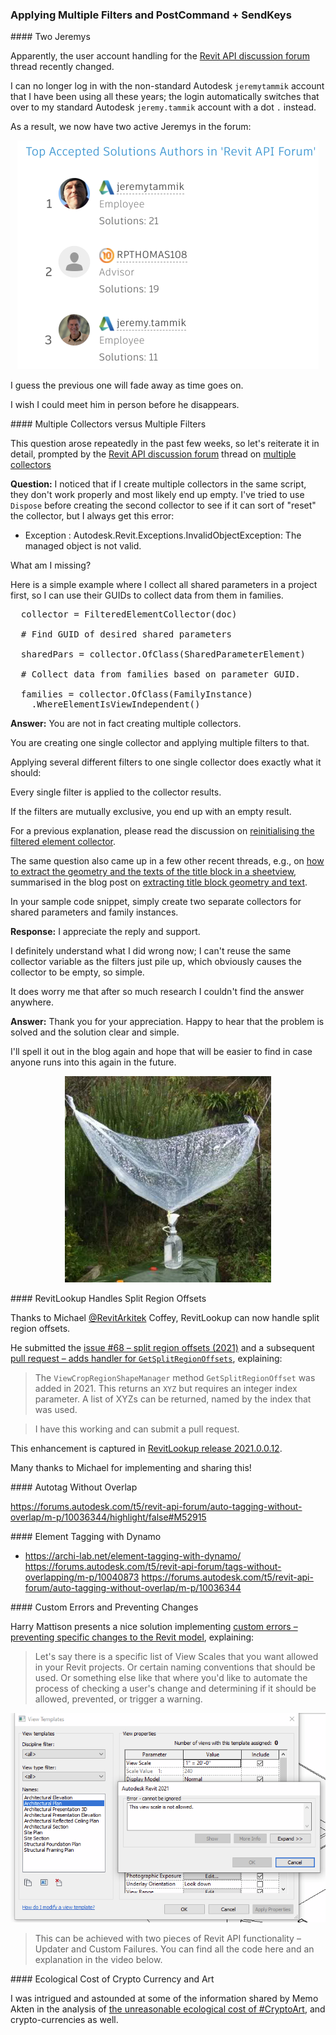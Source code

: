 <head>
<meta http-equiv="Content-Type" content="text/html; charset=utf-8">
<link rel="stylesheet" type="text/css" href="bc.css">
<script src="https://cdn.rawgit.com/google/code-prettify/master/loader/run_prettify.js" type="text/javascript"></script>
</head>

<!---

- top_solutioon_authors_two_jeremys_2.png
  top_solutioon_authors_two_jeremys.png

- Multiple Collectors -- multiple filters
  https://forums.autodesk.com/t5/revit-api-forum/multiple-collectors/m-p/10046666

- https://github.com/jeremytammik/RevitLookup/releases/tag/2021.0.0.12

- autotag without overlap
  https://forums.autodesk.com/t5/revit-api-forum/auto-tagging-without-overlap/m-p/10036344/highlight/false#M52915

- https://archi-lab.net/element-tagging-with-dynamo/
  https://forums.autodesk.com/t5/revit-api-forum/tags-without-overlapping/m-p/10040873
  https://forums.autodesk.com/t5/revit-api-forum/auto-tagging-without-overlap/m-p/10036344

- Custom Errors – Preventing Specific Changes to the Revit model
  https://boostyourbim.wordpress.com/2021/01/28/custom-errors-preventing-specific-changes-to-the-revit-model/
  by harrymattison
  Let's say there is a specific list of View Scales that you want allowed in your Revit projects. Or certain naming conventions that should be used. Or something else like that where you'd like to automate the process of checking a user's change and determining if it should be allowed, prevented, or trigger a warning.
  This can be done with two pieces of Revit API functionality - Updater & Custom Failures. You can find all the code here and an explanation in the video below.

- The Unreasonable Ecological Cost of #CryptoArt (and crypto-currencies as well)
  https://memoakten.medium.com/the-unreasonable-ecological-cost-of-cryptoart-2221d3eb2053

twitter:

in the #RevitAPI @AutodeskForge @AutodeskRevit #bim #DynamoBim #ForgeDevCon 

&ndash; 
...

linkedin:

#bim #DynamoBim #ForgeDevCon #Revit #API #IFC #SDK #AI #VisualStudio #Autodesk #AEC #adsk

the [Revit API discussion forum](http://forums.autodesk.com/t5/revit-api-forum/bd-p/160) thread

<center>
<img src="img/" alt="" title="" width="600"/>
<p style="font-size: 80%; font-style:italic"></p>
<p style="font-size: 80%; font-style:italic">
<a href=""></a>
</p>
</center>

-->

### Applying Multiple Filters and PostCommand + SendKeys

####<a name="2"></a> Two Jeremys

Apparently, the user account handling for
the [Revit API discussion forum](http://forums.autodesk.com/t5/revit-api-forum/bd-p/160) thread
recently changed.

I can no longer log in with the non-standard Autodesk `jeremytammik` account that I have been using all these years; the login automatically switches that over to my standard Autodesk `jeremy.tammik` account with a dot `.` instead.

As a result, we now have two active Jeremys in the forum:

<center>
<img src="img/top_solution_authors_two_jeremys_2.png" alt="Two Jeremys" title="Two Jeremys" width="482"/> <!-- 964 -->
</center>

I guess the previous one will fade away as time goes on.

I wish I could meet him in person before he disappears.

####<a name="3"></a> Multiple Collectors versus Multiple Filters

This question arose repeatedly in the past few weeks, so let's reiterate it in detail, prompted by 
the [Revit API discussion forum](http://forums.autodesk.com/t5/revit-api-forum/bd-p/160) thread
on [multiple collectors](https://forums.autodesk.com/t5/revit-api-forum/multiple-collectors/m-p/10046666)

**Question:** I noticed that if I create multiple collectors in the same script, they don't work properly and most likely end up empty.
I've tried to use `Dispose` before creating the second collector to see if it can sort of "reset" the collector, but I always get this error:

- Exception : Autodesk.Revit.Exceptions.InvalidObjectException: The managed object is not valid.

What am I missing?

Here is a simple example where I collect all shared parameters in a project first, so I can use their GUIDs to collect data from them in families.

<pre class="code">
  collector = FilteredElementCollector(doc)

  # Find GUID of desired shared parameters
  
  sharedPars = collector.OfClass(SharedParameterElement)

  # Collect data from families based on parameter GUID.
  
  families = collector.OfClass(FamilyInstance)
    .WhereElementIsViewIndependent()
</pre>

**Answer:** You are not in fact creating multiple collectors.

You are creating one single collector and applying multiple filters to that.

Applying several different filters to one single collector does exactly what it should:

Every single filter is applied to the collector results.

If the filters are mutually exclusive, you end up with an empty result.

For a previous explanation, please read the discussion
on [reinitialising the filtered element collector](https://thebuildingcoder.typepad.com/blog/2019/11/design-automation-api-stacks-collectors-and-links.html#4).

The same question also came up in a few other recent threads, e.g.,
on [how to extract the geometry and the texts of the title block in a sheetview](https://forums.autodesk.com/t5/revit-api-forum/how-to-extract-the-geometry-and-the-texts-of-the-title-block-in/m-p/9943738),
summarised in the blog post 
on [extracting title block geometry and text](https://thebuildingcoder.typepad.com/blog/2021/01/sheet-view-xform-coords-img-export-and-title-block.html#2).

In your sample code snippet, simply create two separate collectors for shared parameters and family instances.

**Response:** I appreciate the reply and support.

I definitely understand what I did wrong now; I can't reuse the same collector variable as the filters just pile up, which obviously causes the collector to be empty, so simple.

It does worry me that after so much research I couldn't find the answer anywhere.

**Answer:** Thank you for your appreciation. Happy to hear that the problem is solved and the solution clear and simple.

I'll spell it out in the blog again and hope that will be easier to find in case anyone runs into this again in the future.

<center>
<img src="img/rain_water_collector_sheet.jpg" alt="Rain water collector" title="Rain water collector" width="330"/> <!-- 330 -->
</center>

####<a name="4"></a> RevitLookup Handles Split Region Offsets

Thanks to Michael [@RevitArkitek](https://github.com/RevitArkitek) Coffey, RevitLookup can now handle split region offsets.

He submitted the [issue #68 &ndash; split region offsets (2021)](https://github.com/jeremytammik/RevitLookup/issues/68) and a
subsequent [pull request &ndash; adds handler for `GetSplitRegionOffsets`](https://github.com/jeremytammik/RevitLookup/pull/69),
explaining:

> The `ViewCropRegionShapeManager` method `GetSplitRegionOffset` was added in 2021.
This returns an `XYZ` but requires an integer index parameter.
A list of XYZs can be returned, named by the index that was used.

> I have this working and can submit a pull request.

This enhancement is captured
in [RevitLookup release 2021.0.0.12](https://github.com/jeremytammik/RevitLookup/releases/tag/2021.0.0.12).

Many thanks to Michael for implementing and sharing this!


####<a name="5"></a> Autotag Without Overlap

  https://forums.autodesk.com/t5/revit-api-forum/auto-tagging-without-overlap/m-p/10036344/highlight/false#M52915

####<a name="6"></a> Element Tagging with Dynamo

- https://archi-lab.net/element-tagging-with-dynamo/
  https://forums.autodesk.com/t5/revit-api-forum/tags-without-overlapping/m-p/10040873
  https://forums.autodesk.com/t5/revit-api-forum/auto-tagging-without-overlap/m-p/10036344

####<a name="7"></a> Custom Errors and Preventing Changes

Harry Mattison presents a nice solution
implementing [custom errors &ndash; preventing specific changes to the Revit model](https://boostyourbim.wordpress.com/2021/01/28/custom-errors-preventing-specific-changes-to-the-revit-model),
explaining:

> Let's say there is a specific list of View Scales that you want allowed in your Revit projects.
Or certain naming conventions that should be used.
Or something else like that where you'd like to automate the process of checking a user's change and determining if it should be allowed, prevented, or trigger a warning.

<center>
<img src="img/hm_custom_error.png" alt="Custom error" title="Custom error" width="600"/> <!-- 705 -->
</center>

> This can be achieved with two pieces of Revit API functionality &ndash; Updater and Custom Failures.
You can find all the code here and an explanation in the video below.

####<a name="8"></a> Ecological Cost of Crypto Currency and Art

I was intrigued and astounded at some of the information shared by Memo Akten in the analysis
of [the unreasonable ecological cost of #CryptoArt](https://memoakten.medium.com/the-unreasonable-ecological-cost-of-cryptoart-2221d3eb2053),
and crypto-currencies as well.
  
